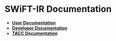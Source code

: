 # SWiFT-IR Documentation

* **[User Documentation](user/README.md)**
* **[Developer Documentation](development/README.md)**
* **[TACC Documentation](tacc/README.md)**
